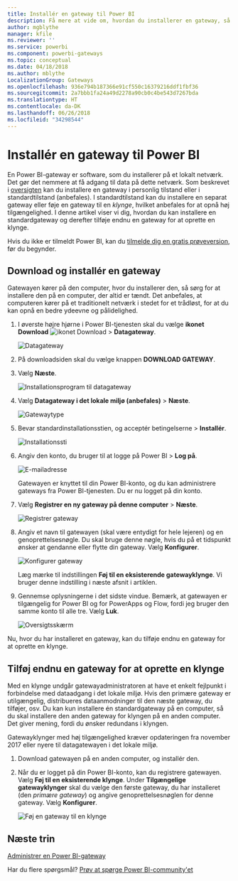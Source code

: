 ```yaml
---
title: Installér en gateway til Power BI
description: Få mere at vide om, hvordan du installerer en gateway, så du kan oprette forbindelse til lokale data i Power BI.
author: mgblythe
manager: kfile
ms.reviewer: ''
ms.service: powerbi
ms.component: powerbi-gateways
ms.topic: conceptual
ms.date: 04/18/2018
ms.author: mblythe
LocalizationGroup: Gateways
ms.openlocfilehash: 936e794b187366e91cf550c16379216ddf1fbf36
ms.sourcegitcommit: 2a7bbb1fa24a49d2278a90cb0c4be543d7267bda
ms.translationtype: HT
ms.contentlocale: da-DK
ms.lasthandoff: 06/26/2018
ms.locfileid: "34298544"
---
```

# <a name="install-a-gateway-for-power-bi"></a>Installér en gateway til Power BI

En Power BI-gateway er software, som du installerer på et lokalt netværk. Det gør det nemmere at få adgang til data på dette netværk. Som beskrevet i [oversigten](service-gateway-getting-started.md) kan du installere en gateway i personlig tilstand eller i standardtilstand (anbefales). I standardtilstand kan du installere en separat gateway eller føje en gateway til en *klynge*, hvilket anbefales for at opnå høj tilgængelighed. I denne artikel viser vi dig, hvordan du kan installere en standardgateway og derefter tilføje endnu en gateway for at oprette en klynge.

Hvis du ikke er tilmeldt Power BI, kan du [tilmelde dig en gratis prøveversion](https://app.powerbi.com/signupredirect?pbi_source=web), før du begynder.


## <a name="download-and-install-a-gateway"></a>Download og installér en gateway

Gatewayen kører på den computer, hvor du installerer den, så sørg for at installere den på en computer, der altid er tændt. Det anbefales, at computeren kører på et traditionelt netværk i stedet for et trådløst, for at du kan opnå en bedre ydeevne og pålidelighed.

1. I øverste højre hjørne i Power BI-tjenesten skal du vælge **ikonet Download** ![ikonet Download](media/service-gateway-install/icon-download.png) > **Datagateway**.

    ![Datagateway](media/service-gateway-install/data-gateway.png)

2. På downloadsiden skal du vælge knappen **DOWNLOAD GATEWAY**.

3. Vælg **Næste**.     

    ![Installationsprogram til datagateway](media/service-gateway-install/gateway-installer.png)

4. Vælg **Datagateway i det lokale miljø (anbefales)** > **Næste**.

    ![Gatewaytype](media/service-gateway-install/gateway-type.png)

5. Bevar standardinstallationsstien, og acceptér betingelserne > **Installér**.

    ![Installationssti](media/service-gateway-install/install-path.png)

6. Angiv den konto, du bruger til at logge på Power BI > **Log på**.

    ![E-mailadresse](media/service-gateway-install/email-address.png)

    Gatewayen er knyttet til din Power BI-konto, og du kan administrere gateways fra Power BI-tjenesten. Du er nu logget på din konto.

7. Vælg **Registrer en ny gateway på denne computer** > **Næste**.

    ![Registrer gateway](media/service-gateway-install/register-gateway.png)

8. Angiv et navn til gatewayen (skal være entydigt for hele lejeren) og en genoprettelsesnøgle. Du skal bruge denne nøgle, hvis du på et tidspunkt ønsker at gendanne eller flytte din gateway. Vælg **Konfigurer**.

    ![Konfigurer gateway](media/service-gateway-install/configure-gateway.png)

    Læg mærke til indstillingen **Føj til en eksisterende gatewayklynge**. Vi bruger denne indstilling i næste afsnit i artiklen.

9. Gennemse oplysningerne i det sidste vindue. Bemærk, at gatewayen er tilgængelig for Power BI og for PowerApps og Flow, fordi jeg bruger den samme konto til alle tre. Vælg **Luk**.

    ![Oversigtsskærm](media/service-gateway-install/summary-screen.png)

Nu, hvor du har installeret en gateway, kan du tilføje endnu en gateway for at oprette en klynge.


## <a name="add-another-gateway-to-create-a-cluster"></a>Tilføj endnu en gateway for at oprette en klynge

Med en klynge undgår gatewayadministratoren at have et enkelt fejlpunkt i forbindelse med dataadgang i det lokale miljø. Hvis den primære gateway er utilgængelig, distribueres dataanmodninger til den næste gateway, du tilføjer, osv. Du kan kun installere én standardgateway på en computer, så du skal installere den anden gateway for klyngen på en anden computer. Det giver mening, fordi du ønsker redundans i klyngen.

Gatewayklynger med høj tilgængelighed kræver opdateringen fra november 2017 eller nyere til datagatewayen i det lokale miljø.

1. Download gatewayen på en anden computer, og installér den.

2. Når du er logget på din Power BI-konto, kan du registrere gatewayen. Vælg **Føj til en eksisterende klynge**. Under **Tilgængelige gatewayklynger** skal du vælge den første gateway, du har installeret (den *primære gateway*) og angive genoprettelsesnøglen for denne gateway. Vælg **Konfigurer**.

    ![Føj en gateway til en klynge](media/service-gateway-install/add-cluster.png)


## <a name="next-steps"></a>Næste trin

[Administrer en Power BI-gateway](service-gateway-manage.md)

Har du flere spørgsmål? [Prøv at spørge Power BI-community'et](http://community.powerbi.com/)